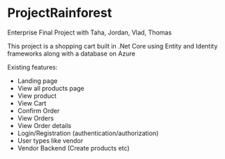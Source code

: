 # ProjectRainforest
Enterprise Final Project with Taha, Jordan, Vlad, Thomas

This project is a shopping cart built in .Net Core using Entity and Identity frameworks along with a database on Azure

Existing features:
* Landing page
* View all products page
* View product
* View Cart
* Confirm Order
* View Orders
* View Order details
* Login/Registration (authentication/authorization)
* User types like vendor
* Vendor Backend (Create products etc)

